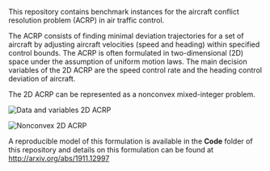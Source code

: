 This repository contains benchmark instances for the aircraft conflict resolution problem (ACRP) in air traffic control.

The ACRP consists of finding minimal deviation trajectories for a set of aircraft by adjusting aircraft velocities (speed and heading) within specified control bounds. The ACRP is often formulated in two-dimensional (2D) space under the assumption of uniform motion laws. The main decision variables of the 2D ACRP are the speed control rate and the heading control deviation of aircraft. 

The 2D ACRP can be represented as a nonconvex mixed-integer problem.

![Data and variables 2D ACRP](https://github.com/acrp-lib/acrp-lib/blob/master/datavariables.PNG)

![Nonconvex 2D ACRP](https://github.com/acrp-lib/acrp-lib/blob/master/nonconvex.PNG)

A reproducible model of this formulation is available in the __Code__ folder of this repository and details on this formulation can be found at http://arxiv.org/abs/1911.12997

